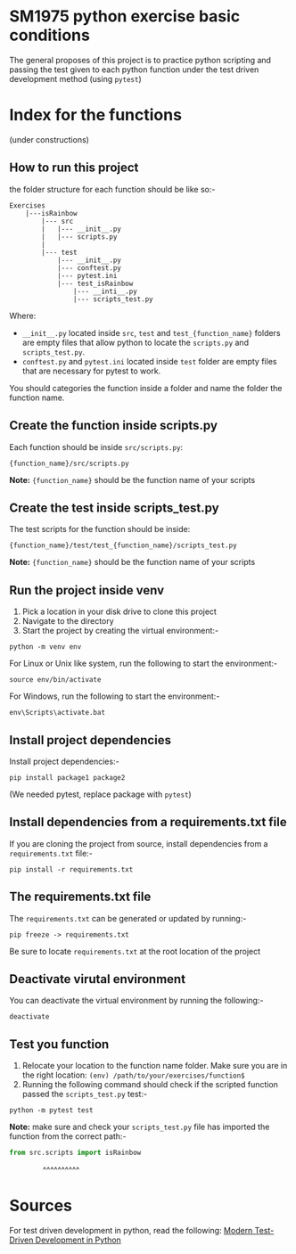 # SM1975 python exercise basic conditions
The general proposes of this project is to practice python scripting and passing the test given to each python function under the test driven development method (using `pytest`)

# Index for the functions
(under constructions)

## How to run this project

the folder structure for each function should be like so:- 
```
Exercises
    |---isRainbow
        |--- src
        |   |--- __init__.py
        |   |--- scripts.py
        |
        |--- test
            |--- __init__.py
            |--- conftest.py
            |--- pytest.ini
            |--- test_isRainbow
                |--- __inti__.py
                |--- scripts_test.py
```
Where:
- `__init__.py` located inside `src`, `test` and `test_{function_name}` folders are empty files that allow python to locate the `scripts.py` and `scripts_test.py`.
- `conftest.py` and `pytest.ini` located inside `test` folder are empty files that are necessary for pytest to work.

You should categories the function inside a folder and name the folder the function name.

## Create the function inside scripts.py
Each function should be inside `src/scripts.py`:
```
{function_name}/src/scripts.py 
```
__Note:__ `{function_name}` should be the function name of your scripts

## Create the test inside scripts_test.py
The test scripts for the function should be inside:
```
{function_name}/test/test_{function_name}/scripts_test.py
```
__Note:__ `{function_name}` should be the function name of your scripts


## Run the project inside venv
1. Pick a location in your disk drive to clone this project
1. Navigate to the directory
1. Start the project by creating the virtual environment:-
```
python -m venv env
```
For Linux or Unix like system, run the following to start the environment:-
```
source env/bin/activate
```
For Windows, run the following to start the environment:-
```
env\Scripts\activate.bat
```
## Install project dependencies
Install project dependencies:-
```
pip install package1 package2
```
(We needed pytest, replace package with `pytest`)

## Install dependencies from a requirements.txt file
If you are cloning the project from source, install dependencies from a `requirements.txt` file:-
```
pip install -r requirements.txt
```
## The requirements.txt file
The `requirements.txt` can be generated or updated by running:-
```
pip freeze -> requirements.txt
```

Be sure to locate `requirements.txt` at the root location of the project
## Deactivate virutal environment
You can deactivate the virtual environment by running the following:-
```
deactivate
```

## Test you function
1. Relocate your location to the function name folder. Make sure you are in the right location: `(env) /path/to/your/exercises/function$ `
1. Running the following command should check if the scripted function passed the `scripts_test.py` test:-
```
python -m pytest test
```
__Note:__ make sure and check your `scripts_test.py` file has imported the function from the correct path:-

```py
from src.scripts import isRainbow
```
<div style="margin-left:60px;">^^^^^^^^^^</div>

# Sources
For test driven development in python, read the following:
[Modern Test-Driven Development in Python](https://testdriven.io/blog/modern-tdd/)